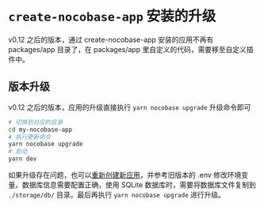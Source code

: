 # `create-nocobase-app` 安装的升级

<Alert>
v0.12 之后的版本，通过 create-nocobase-app 安装的应用不再有 packages/app 目录了，在 packages/app 里自定义的代码，需要移至自定义插件中。
</Alert>

## 版本升级

v0.12 之后的版本，应用的升级直接执行 `yarn nocobase upgrade` 升级命令即可

```bash
# 切换到对应的目录
cd my-nocobase-app
# 执行更新命令
yarn nocobase upgrade
# 启动
yarn dev
```

如果升级存在问题，也可以[重新创建新应用](/welcome/getting-started/installation/create-nocobase-app)，并参考旧版本的 .env 修改环境变量。数据库信息需要配置正确，使用 SQLite 数据库时，需要将数据库文件复制到 `./storage/db/` 目录。最后再执行 `yarn nocobase upgrade` 进行升级。

